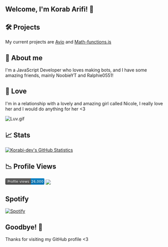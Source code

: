 ## Welcome, I'm Korab Arifi! 👋

## 🛠️ Projects
My current projects are [Avio](https://github.com/Korabi-dev/AvioDev) and [Math-functions.js](https://github.com/Korabi-dev/Math-functions.js)

## 📜 About me 
I'm a JavaScript Developer who loves making bots, and I have some amazing friends, mainly NoobieYT and Ralphie0551!

## 💖 Love
I'm in a relationship with a lovely and amazing girl called Nicole, I really love her and I would do anything for her <3

<img src="https://i.pinimg.com/originals/24/5a/82/245a82a1721047c5bc0a9fec89b26802.gif" alt ="Luv.gif">

## 📈 Stats
[![Korabi-dev's GitHub Statistics](https://github-readme-stats.vercel.app/api?username=Korabi-dev&theme=dark&show_icons=true)](https://www.youtube.com/watch?v=dQw4w9WgXcQ)

## 📉 Profile Views
<svg xmlns="http://www.w3.org/2000/svg" width="124" height="20"><link xmlns="" type="text/css" rel="stylesheet" id="dark-mode-custom-link"/><link xmlns="" type="text/css" rel="stylesheet" id="dark-mode-general-link"/><style xmlns="" lang="en" type="text/css" id="dark-mode-custom-style"/><style xmlns="" lang="en" type="text/css" id="dark-mode-native-style"/>
    <linearGradient id="b" x2="0" y2="100%">
        <stop offset="0" stop-color="#bbb" stop-opacity=".1"/>
        <stop offset="1" stop-opacity=".1"/>
    </linearGradient>
    <mask id="a">
        <rect width="124" height="20" rx="3" fill="#fff"/>
    </mask>
    <g mask="url(#a)">
        <rect width="81" height="20" fill="#555"/>
        <rect x="81" width="43" height="20" fill="#007ec6"/>
        <rect width="124" height="20" fill="url(#b)"/>
    </g>
    <g fill="#fff" text-anchor="middle" font-family="DejaVu Sans,Verdana,Geneva,sans-serif" font-size="11">
        <text x="41.5" y="15" fill="#010101" fill-opacity=".3">Profile views</text>
        <text x="41.5" y="14">Profile views</text>
        <text x="101.5" y="15" fill="#010101" fill-opacity=".3">1,000</text>
        <text x="101.5" y="14">26,000</text>
    </g>
</svg>
![](https://komarev.com/ghpvc/?username=Korabi-dev)

## Spotify
[![Spotify](https://novatorem-kappa-gold.vercel.app/api/spotify)]()

## Goodbye! 👋
Thanks for visiting my GitHub profile <3
